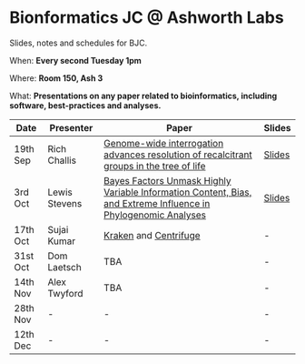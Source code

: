 # Bionformatics JC @ Ashworth Labs
Slides, notes and schedules for BJC.

When: **Every second Tuesday 1pm**

Where: **Room 150, Ash 3**

What: **Presentations on any paper related to bioinformatics, including software, best-practices and analyses.**


| Date | Presenter | Paper | Slides |
|------|-----------|-------|--------|
| 19th Sep | Rich Challis | [Genome-wide interrogation advances resolution of recalcitrant groups in the tree of life](https://dx.doi.org/10.1038/s41559-016-0020) | [Slides](https://github.com/lstevens17/bioinformaticsJC/blob/master/slides/BfxJC_19_September_2017.pdf) |
| 3rd Oct | Lewis Stevens | [Bayes Factors Unmask Highly Variable Information Content, Bias, and Extreme Influence in Phylogenomic Analyses](https://doi.org/10.1093/sysbio/syw101) | [Slides](https://github.com/lstevens17/bioinformaticsJC/blob/master/slides/LSTEVENS_BayesFactors_3OCT.pdf)|
| 17th Oct | Sujai Kumar | [Kraken](https://doi.org/10.1186/gb-2014-15-3-r46) and [Centrifuge](https://doi.org/10.1101/gr.210641.116) | - |
| 31st Oct | Dom Laetsch | TBA | - |
| 14th Nov | Alex Twyford | TBA | - |
| 28th Nov | - | - | - |
| 12th Dec | - | - | - |

